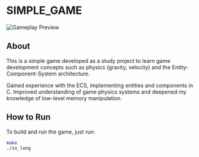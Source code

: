 # SIMPLE_GAME

![Gameplay Preview](https://github.com/devjorginho/SIMPLE_GAME/blob/main/assets/so_long.gif)

## About

This is a simple game developed as a study project to learn game development concepts such as physics (gravity, velocity) and the Entity-Component-System architecture.

Gained experience with the ECS, implementing entities and components in C. Improved understanding of game physics systems and deepened my knowledge of low-level memory manipulation.
## How to Run

To build and run the game, just run:

```bash
make
./so_long

